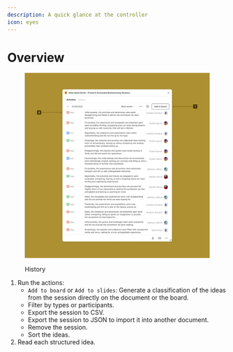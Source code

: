 ```yaml
---
description: A quick glance at the controller
icon: eyes
---
```


# Overview

<figure><img src="../.gitbook/assets/analyse_activity-history.png" alt=""><figcaption><p>History</p></figcaption></figure>

1. Run the actions:
   * `Add to board` or `Add to slides`: Generate a classification of the ideas from the session directly on the document or the board.
   * Filter by types or participants.
   * Export the session to CSV.
   * Export the session to JSON to import it into another document.
   * Remove the session.
   * Sort the ideas.
2. Read each structured idea.
